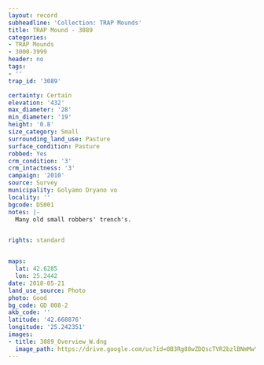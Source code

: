 ```yaml
---
layout: record
subheadline: 'Collection: TRAP Mounds'
title: TRAP Mound - 3089
categories:
- TRAP Mounds
- 3000-3999
header: no
tags:
- ''
trap_id: '3089'

certainty: Certain
elevation: '432'
max_diameter: '28'
min_diameter: '19'
height: '0.8'
size_category: Small
surrounding_land_use: Pasture
surface_condition: Pasture
robbed: Yes
crm_condition: '3'
crm_intactness: '3'
campaign: '2010'
source: Survey
municipality: Golyamo Dryano vo
locality: ''
bgcode: DS001
notes: |-
  Many old small robbers' trench's.


rights: standard


maps:
  lat: 42.6285
  lon: 25.2442
date: 2018-05-21
land_use_source: Photo
photo: Good
bg_code: GD 008-2
akb_code: ''
latitude: '42.668876'
longitude: '25.242351'
images:
- title: 3089_Overview_W.dng
  image_path: https://drive.google.com/uc?id=0B3Rg88wZDQscTVR2bzlBNmMwYnc
---
```

